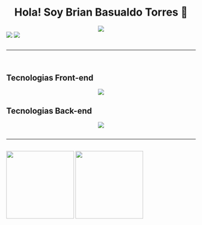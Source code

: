 <div align="center">
  <h1> Hola! Soy Brian Basualdo Torres 👋</h1>
  <img src="https://i.postimg.cc/MTsWg9Ww/Formas-Coloridas-Encabezado-Banner.png">
</div>

<div>
<a href="https://www.linkedin.com/in/brianbasualdot" target="_blank"><img src="https://img.shields.io/badge/-LinkedIn-%230077B5?style=for-the-badge&logo=linkedin&logoColor=white" target="_blank"></a>
<a href="mailto:brianbasualdot@gmail.com"></a>
<img src="https://img.shields.io/badge/Gmail-D14836?style=for-the-badge&logo=gmail&logoColor=white"> 
</div>

##
<hr></hr>
<br>
<h2 dir="auto" class="anchor">Tecnologias Front-end</h2>
<div >
<p align="center" dir="auto">
  <a href="https://skillicons.dev" class="anchor">
    <img src="https://skillicons.dev/icons?i=html,css,javascript,bootstrap,react" />
  </a>
</p>
</div>
<h2 dir="auto" class="anchor">Tecnologias Back-end</h2>
<div>
<p align="center" dir="auto">
  <a href="https://skillicons.dev" class="anchor">
    <img src="https://skillicons.dev/icons?i=py,nodejs,express,mongodb,mysql,java,maven,hibernate,git,spring"/>
  </a>
</p>
</div>

##
<hr></hr>
<br>
<div> 
<img height="180em" src="https://github-readme-stats.vercel.app/api?username=brianbasualdot&show_icons=true&theme=cobalt"/>
<img height="180em" src="https://github-readme-stats.vercel.app/api/top-langs/?username=brianbasualdot&layout=compact&theme=cobalt"/>
</div>
